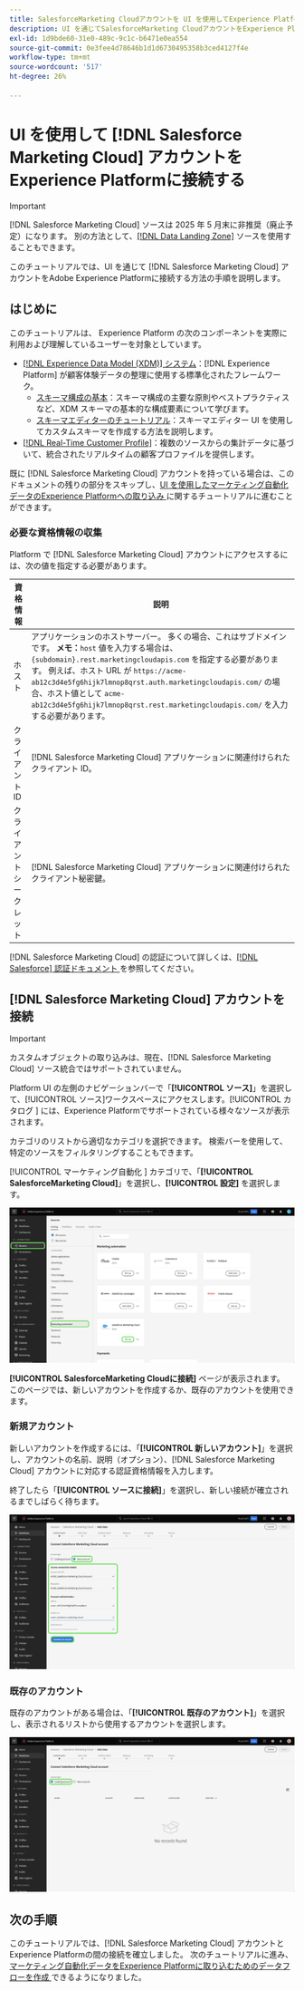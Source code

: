 ```yaml
---
title: SalesforceMarketing Cloudアカウントを UI を使用してExperience Platformに接続する
description: UI を通じてSalesforceMarketing CloudアカウントをExperience Platformに接続する方法を説明します。
exl-id: 1d9bde60-31e0-489c-9c1c-b6471e0ea554
source-git-commit: 0e3fee4d78646b1d1d6730495358b3ced4127f4e
workflow-type: tm+mt
source-wordcount: '517'
ht-degree: 26%

---
```


# UI を使用して [!DNL Salesforce Marketing Cloud] アカウントをExperience Platformに接続する

>[!IMPORTANT]
>
>[!DNL Salesforce Marketing Cloud] ソースは 2025 年 5 月末に非推奨（廃止予定）になります。 別の方法として、[[!DNL Data Landing Zone]](../cloud-storage/data-landing-zone.md) ソースを使用することもできます。

このチュートリアルでは、UI を通じて [!DNL Salesforce Marketing Cloud] アカウントをAdobe Experience Platformに接続する方法の手順を説明します。

## はじめに

このチュートリアルは、 Experience Platform の次のコンポーネントを実際に利用および理解しているユーザーを対象としています。

* [[!DNL Experience Data Model (XDM)]  システム](../../../../../xdm/home.md)：[!DNL Experience Platform] が顧客体験データの整理に使用する標準化されたフレームワーク。
   * [スキーマ構成の基本](../../../../../xdm/schema/composition.md)：スキーマ構成の主要な原則やベストプラクティスなど、XDM スキーマの基本的な構成要素について学びます。
   * [スキーマエディターのチュートリアル](../../../../../xdm/tutorials/create-schema-ui.md)：スキーマエディター UI を使用してカスタムスキーマを作成する方法を説明します。
* [[!DNL Real-Time Customer Profile]](../../../../../profile/home.md)：複数のソースからの集計データに基づいて、統合されたリアルタイムの顧客プロファイルを提供します。

既に [!DNL Salesforce Marketing Cloud] アカウントを持っている場合は、このドキュメントの残りの部分をスキップし、[UI を使用したマーケティング自動化データのExperience Platformへの取り込み ](../../dataflow/marketing-automation.md) に関するチュートリアルに進むことができます。

### 必要な資格情報の収集

Platform で [!DNL Salesforce Marketing Cloud] アカウントにアクセスするには、次の値を指定する必要があります。

| 資格情報 | 説明 |
| ---------- | ----------- |
| ホスト | アプリケーションのホストサーバー。 多くの場合、これはサブドメインです。 **メモ：**`host` 値を入力する場合は、`{subdomain}.rest.marketingcloudapis.com` を指定する必要があります。 例えば、ホスト URL が `https://acme-ab12c3d4e5fg6hijk7lmnop8qrst.auth.marketingcloudapis.com/` の場合、ホスト値として `acme-ab12c3d4e5fg6hijk7lmnop8qrst.rest.marketingcloudapis.com/` を入力する必要があります。 |
| クライアント ID | [!DNL Salesforce Marketing Cloud] アプリケーションに関連付けられたクライアント ID。 |
| クライアントシークレット | [!DNL Salesforce Marketing Cloud] アプリケーションに関連付けられたクライアント秘密鍵。 |

[!DNL Salesforce Marketing Cloud] の認証について詳しくは、[[!DNL Salesforce]  認証ドキュメント ](https://developer.salesforce.com/docs/atlas.en-us.mc-apis.meta/mc-apis/authentication.htm) を参照してください。

## [!DNL Salesforce Marketing Cloud] アカウントを接続

>[!IMPORTANT]
>
>カスタムオブジェクトの取り込みは、現在、[!DNL Salesforce Marketing Cloud] ソース統合ではサポートされていません。

Platform UI の左側のナビゲーションバーで「**[!UICONTROL ソース]**」を選択して、[!UICONTROL ソース]ワークスペースにアクセスします。[!UICONTROL  カタログ ] には、Experience Platformでサポートされている様々なソースが表示されます。

カテゴリのリストから適切なカテゴリを選択できます。 検索バーを使用して、特定のソースをフィルタリングすることもできます。

[!UICONTROL  マーケティング自動化 ] カテゴリで、「**[!UICONTROL SalesforceMarketing Cloud]**」を選択し、**[!UICONTROL 設定]** を選択します。

![ ソースカタログとSalesforceMarketing Cloudソースが選択されています。](../../../../images/tutorials/create/salesforce-marketing-cloud/catalog.png)

**[!UICONTROL SalesforceMarketing Cloudに接続]** ページが表示されます。 このページでは、新しいアカウントを作成するか、既存のアカウントを使用できます。

### 新規アカウント

新しいアカウントを作成するには、「**[!UICONTROL 新しいアカウント]**」を選択し、アカウントの名前、説明（オプション）、[!DNL Salesforce Marketing Cloud] アカウントに対応する認証資格情報を入力します。

終了したら「**[!UICONTROL ソースに接続]**」を選択し、新しい接続が確立されるまでしばらく待ちます。

![Salesforce Marketing Cloudの新しいアカウントを認証できる新しいアカウントインターフェイス。](../../../../images/tutorials/create/salesforce-marketing-cloud/new.png)

### 既存のアカウント

既存のアカウントがある場合は、「**[!UICONTROL 既存のアカウント]**」を選択し、表示されるリストから使用するアカウントを選択します。

![ 既存のSalesforce Marketing Cloudアカウントのリストから選択できる既存のアカウントインターフェイス。](../../../../images/tutorials/create/salesforce-marketing-cloud/existing.png)

## 次の手順

このチュートリアルでは、[!DNL Salesforce Marketing Cloud] アカウントとExperience Platformの間の接続を確立しました。 次のチュートリアルに進み、[ マーケティング自動化データをExperience Platformに取り込むためのデータフローを作成 ](../../dataflow/marketing-automation.md) できるようになりました。
